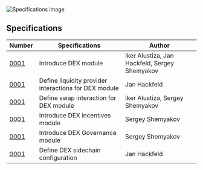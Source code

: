 ![Specifications image](https://github.com/LiskHQ/lisk-dex-specs/assets/101553630/5db53d6e-c237-496f-9a4b-2aa1ef793b9e)

## Specifications
| Number | Specifications | Author |
|--------|-------|--------|
| [0001](proposals/lip-0001.md) | Introduce DEX module | Iker Alustiza, Jan Hackfeld, Sergey Shemyakov |
| [0001](proposals/lip-0001.md) | Define liquidity provider interactions for DEX module | Jan Hackfeld | 
| [0001](proposals/lip-0001.md) | Define swap interaction for DEX module | Iker Alustiza, Sergey Shemyakov| 
| [0001](proposals/lip-0001.md) | Introduce DEX incentives module | Sergey Shemyakov | 
| [0001](proposals/lip-0001.md) | Introduce DEX Governance module | Sergey Shemyakov | 
| [0001](proposals/lip-0001.md) | Define DEX sidechain configuration | Jan Hackfeld | 
